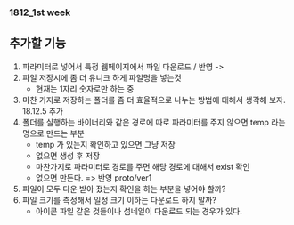 ### 1812_1st week 
## 추가할 기능 
1. 파라미터로 넣어서 특정 웹페이지에서 파일 다운로드 / 반영 
    ->
2. 파일 저장시에 좀 더 유니크 하게 파일명을 넣는것 
    * 현재는 1자리 숫자로만 하는 중 
3. 마찬 가지로 저장하는 폴더를 좀 더 효율적으로 나누는 방법에 대해서 생각해 보자. 
18.12.5 추가
4. 폴더를 실행하는 바이너리와 같은 경로에 따로 파라미터를 주지 않으면 temp 라는 명으로 만드는 부분 
    * temp 가 있는지 확인하고 있으면 그냥 저장 
    * 없으면 생성 후 저장 
    * 마찬가지로 파라미터로 경로를 주면 해당 경로에 대해서 exist 확인 
    * 없으면 만든다. 
    => 반영 proto/ver1
5. 파일이 모두 다운 받아 졌는지 확인을 하는 부분을 넣어야 할까? 
6. 파일 크기를 측정해서 일정 크기 이하는 다운로드 하지 말까?
    * 아이콘 파일 같은 것들이나 섬네일이 다운로드 되는 경우가 있다. 